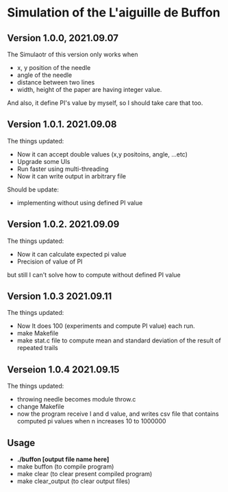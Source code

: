 Simulation of the L'aiguille de Buffon
================================
Version 1.0.0, 2021.09.07
-------------------
The Simulaotr of this version only works when  
- x, y position of the needle
- angle of the needle
- distance between two lines
- width, height of the paper
are having integer value.

And also, it define PI's value by myself, so I should take care that too.

Version 1.0.1. 2021.09.08
---------------------
The things updated:
- Now it can accept double values (x,y positoins, angle, ...etc)
- Upgrade some UIs
- Run faster using multi-threading
- Now it can write output in arbitrary file

Should be update:
- implementing without using defined PI value

Version 1.0.2. 2021.09.09
----------------------
The things updated:
- Now it can calculate expected pi value
- Precision of value of PI

but still I can't solve how to compute without defined PI value

Version 1.0.3 2021.09.11
----------------------
The things updated:

- Now It does 100 (experiments and compute PI value) each run.
- make Makefile
- make stat.c file to compute mean and standard deviation of the result of repeated trails

Verseion 1.0.4 2021.09.15
--------------------------
The things updated:

- throwing needle becomes module throw.c
- change Makefile
- now the program receive l and d value, and writes csv file that contains computed pi values when n increases 10 to 1000000

Usage
--------------------
- **./buffon [output file name here]**
- make buffon (to compile program)
- make clear (to clear present compiled program)
- make clear\_output (to clear output files)
